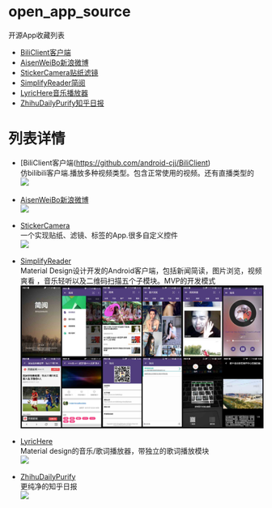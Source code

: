 # open_app_source
开源App收藏列表
- [BiliClient客户端](#BiliClient)
- [AisenWeiBo新浪微博](https://github.com/wangdan/AisenWeiBo)
- [StickerCamera贴纸滤镜](https://github.com/Skykai521/StickerCamera)
- [SimplifyReader简阅](https://github.com/SkillCollege/SimplifyReader)
- [LyricHere音乐播放器](https://github.com/SkillCollege/SimplifyReader)
- [ZhihuDailyPurify知乎日报](https://github.com/izzyleung/ZhihuDailyPurify)




# 列表详情
- <a name="#BiliClient"></a>[BiliClient客户端(https://github.com/android-cjj/BiliClient)<br/>
   仿bilibili客户端.播放多种视频类型。包含正常使用的视频。还有直播类型的<br/>
  ![](https://camo.githubusercontent.com/33d99a3ca4afc9b1691eb124a97979aebaa25177/687474703a2f2f7777772e61706b6275732e636f6d2f646174612f6174746163686d656e742f616c62756d2f3230313530352f32362f313634303330656e396e623472736d736f396e7170632e706e67)

- [AisenWeiBo新浪微博](https://github.com/wangdan/AisenWeiBo)<br/>
  ![](https://raw.githubusercontent.com/wangdan/AisenWeibo/master/resource/aisen1.gif)

- [StickerCamera](https://github.com/Skykai521/StickerCamera)<br/>
  一个实现贴纸、滤镜、标签的App.很多自定义控件<br/>
  ![](https://github.com/Skykai521/StickerCamera/blob/master/screenshot/Screenshot_01.gif)

- [SimplifyReader](https://github.com/SkillCollege/SimplifyReader)<br/>
  Material Design设计开发的Android客户端，包括新闻简读，图片浏览，视频爽看 ，音乐轻听以及二维码扫描五个子模块。MVP的开发模式<br/>
  ![](https://raw.githubusercontent.com/SkillCollege/server/master/SimplifyReader/images/all_in_one.jpg)

- [LyricHere](https://github.com/SkillCollege/SimplifyReader)<br/>
  Material design的音乐/歌词播放器，带独立的歌词播放模块<br/>
  ![](https://github.com/markzhai/LyricHere/blob/master/art/Screenshot_2015-09-12-23-14-37.jpg)

- [ZhihuDailyPurify](https://github.com/izzyleung/ZhihuDailyPurify)<br/>
   更纯净的知乎日报<br/>
  ![](https://raw.githubusercontent.com/izzyleung/ZhihuDailyPurify/master/ZhihuDailyPurify.png)
